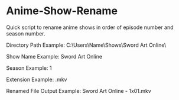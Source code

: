 # Anime-Show-Rename
Quick script to rename anime shows in order of episode number and season number.

Directory Path Example: C:\Users\Name\Shows\Sword Art Online\

Show Name Example: Sword Art Online

Season Example: 1

Extension Example: .mkv

Renamed File Output Example: Sword Art Online - 1x01.mkv
